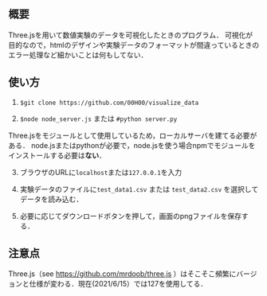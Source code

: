## 概要

Three.jsを用いて数値実験のデータを可視化したときのプログラム．
可視化が目的なので，htmlのデザインや実験データのフォーマットが間違っているときのエラー処理など細かいことは何もしてない．


## 使い方
1. ```$git clone https://github.com/00H00/visualize_data ```

2. ```$node node_server.js``` または ```#python server.py```

Three.jsをモジュールとして使用しているため，ローカルサーバを建てる必要がある．
 node.jsまたはpythonが必要で，node.jsを使う場合npmでモジュールをインストールする必要は**ない**．

3.  ブラウザのURLに```localhost```または```127.0.0.1```を入力

4.  実験データのファイルに```test_data1.csv``` または ```test_data2.csv``` を選択してデータを読み込む．

5.  必要に応じてダウンロードボタンを押して，画面のpngファイルを保存する．

## 注意点
Three.js（see https://github.com/mrdoob/three.js ）はそこそこ頻繁にバージョンと仕様が変わる．現在(2021/6/15）では127を使用してる．
